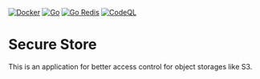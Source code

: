 [![Docker](https://github.com/umgefahren/secure-store/actions/workflows/docker-publish.yml/badge.svg)](https://github.com/umgefahren/secure-store/actions/workflows/docker-publish.yml)
[![Go](https://github.com/umgefahren/secure-store/actions/workflows/go.yml/badge.svg)](https://github.com/umgefahren/secure-store/actions/workflows/go.yml)
[![Go Redis](https://github.com/umgefahren/secure-store/actions/workflows/go-redis.yml/badge.svg)](https://github.com/umgefahren/secure-store/actions/workflows/go-redis.yml)
[![CodeQL](https://github.com/umgefahren/secure-store/actions/workflows/codeql-analysis.yml/badge.svg)](https://github.com/umgefahren/secure-store/actions/workflows/codeql-analysis.yml)

# Secure Store

This is an application for better access control for object storages like S3.
